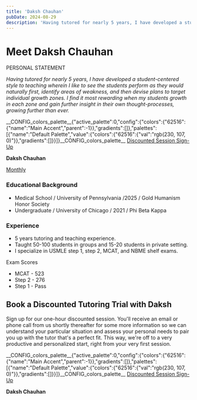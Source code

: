 ```yaml
---
title: 'Daksh Chauhan'
pubDate: 2024-08-29
description: 'Having tutored for nearly 5 years, I have developed a studentcentered style to teaching wherein I like to see the students perform as they would naturally '
---
```


# Meet Daksh **Chauhan**

PERSONAL STATEMENT

_Having tutored for nearly 5 years, I have developed a student-centered style to teaching wherein I like to see the students perform as they would naturally first, identify areas of weakness, and then devise plans to target individual growth zones. I find it most rewarding when my students growth in each zone and gain further insight in their own thought-processes, growing further than ever._

\_\_CONFIG_colors_palette\_\_{"active_palette":0,"config":{"colors":{"62516":{"name":"Main Accent","parent":-1}},"gradients":\[\]},"palettes":\[{"name":"Default Palette","value":{"colors":{"62516":{"val":"rgb(230, 107, 0)"}},"gradients":\[\]}}\]}\_\_CONFIG_colors_palette\_\_ [Discounted Session Sign-Up](/purchase-discounted-session/)

**Daksh Chauhan**

[Monthly](#)

### Educational Background

- Medical School / University of Pennsylvania /2025 / Gold Humanism Honor Society
- Undergraduate / University of Chicago / 2021 / Phi Beta Kappa

### Experience

- 5 years tutoring and teaching experience.
- Taught 50-100 students in groups and 15-20 students in private setting.
- I specialize in USMLE step 1, step 2, MCAT, and NBME shelf exams.

Exam Scores

- MCAT - 523
- Step 2 - 276
- Step 1 - Pass

## Book a Discounted Tutoring Trial with Daksh

Sign up for our one-hour discounted session. You'll receive an email or phone call from us shortly thereafter for some more information so we can understand your particular situation and assess your personal needs to pair you up with the tutor that's a perfect fit. This way, we're off to a very productive and personalized start, right from your very first session.

\_\_CONFIG_colors_palette\_\_{"active_palette":0,"config":{"colors":{"62516":{"name":"Main Accent","parent":-1}},"gradients":\[\]},"palettes":\[{"name":"Default Palette","value":{"colors":{"62516":{"val":"rgb(230, 107, 0)"}},"gradients":\[\]}}\]}\_\_CONFIG_colors_palette\_\_ [Discounted Session Sign-Up](/purchase-discounted-session/)

**Daksh Chauhan**
